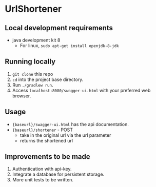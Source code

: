 # UrlShortener

## Local development requirements
- java development kit 8
    - For linux, `sudo apt-get install openjdk-8-jdk`

## Running locally
1. `git clone` this repo
2. `cd` into the project base directory.
3. Run `./gradlew run`.
4. Access `localhost:8080/swagger-ui.html` with your preferred web browser.

## Usage
- `{baseurl}/swagger-ui.html` has the api documentation.
- `{baseurl}/shortener` - POST
    - take in the original url via the url parameter
    - returns the shortened url

## Improvements to be made
1. Authentication with api-key.
2. Integrate a database for persistent storage.
3. More unit tests to be written.